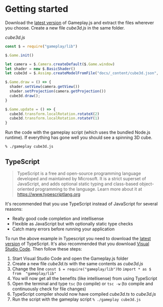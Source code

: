 # Getting started

Download the [latest version](https://github.com/jnsmalm/gameplay/releases/latest) 
of Gameplay.js and extract the files wherever you choose. Create a new file 
*cube3d.js* in the same folder.

*cube3d.js*

```javascript
const $ = require("gameplay/lib")

$.Game.init()

let camera = $.Camera.createDefault($.Game.window)
let shader = new $.BasicShader()
let cube3d = $.Assimp.createModelFromFile("docs/_content/cube3d.json", shader)

$.Game.draw = () => {
  shader.setView(camera.getView())
  shader.setProjection(camera.getProjection())
  cube3d.draw();
}

$.Game.update = () => {
  cube3d.transform.localRotation.rotateX(2)
  cube3d.transform.localRotation.rotateY(1)
}
```

Run the code with the gameplay script (which uses the bundled Node.js runtime). 
If everything has gone well you should see a spinning 3D cube.

```
% ./gameplay cube3d.js
```

## TypeScript

> TypeScript is a free and open-source programming language developed and 
maintained by Microsoft. It is a strict superset of JavaScript, and adds optional 
static typing and class-based object-oriented programming to the language. 
Learn more about it at https://www.typescriptlang.org

It's recommended that you use TypeScript instead of JavaScript for several 
reasons:

- Really good code completion and intellisense
- Flexible as JavaScript but with optionally static type checks
- Catch many errors before running your application

To run the above example in Typescript you need to download the 
[latest version](https://www.typescriptlang.org/#download-links) of TypeScript. 
It's also recommended that you download 
[Visual Studio Code](https://code.visualstudio.com). Then follow these steps:

1. Start Visual Studio Code and open the Gameplay.js folder
2. Create a new file *cube3d.ts* with the same contents as *cube3d.js*
3. Change the line `const $ = require("gameplay/lib")`to `import * as $ from 
"gameplay/lib"`
4. You will now get all the benefits (like intellisense) from using TypeScript
5. Open the terminal and type `tsc` (to compile) or `tsc -w` (to compile and 
continuously check for file changes)
6. TypeScript compiler should now have compiled *cube3d.ts* to *cube3d.js*
7. Run the script with the gameplay script `% ./gameplay cube3d.js`